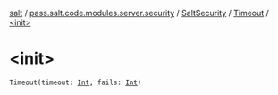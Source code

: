 [salt](../../../index.md) / [pass.salt.code.modules.server.security](../../index.md) / [SaltSecurity](../index.md) / [Timeout](index.md) / [&lt;init&gt;](./-init-.md)

# &lt;init&gt;

`Timeout(timeout: `[`Int`](https://kotlinlang.org/api/latest/jvm/stdlib/kotlin/-int/index.html)`, fails: `[`Int`](https://kotlinlang.org/api/latest/jvm/stdlib/kotlin/-int/index.html)`)`